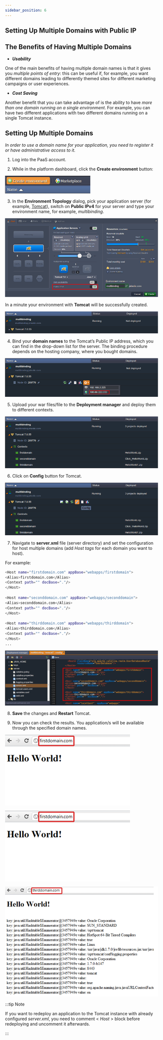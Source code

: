 ```yaml
---
sidebar_position: 6
---
```


## Setting Up Multiple Domains with Public IP

## The Benefits of Having Multiple Domains

- **_Usability_**

One of the main benefits of having multiple domain names is that it gives you _multiple points of entry_: this can be useful if, for example, you want different domains leading to differently themed sites for different marketing campaigns or user experiences.

- **_Cost Saving_**

Another benefit that you can take advantage of is the ability to have _more than one domain running on a single environment_. For example, you can have two different applications with two different domains running on a single Tomcat instance.

## Setting Up Multiple Domains

_In order to use a domain name for your application, you need to register it or have administrative access to it._

1. Log into the PaaS account.

2. While in the platform dashboard, click the **Create environment** button:

<div style={{
    display:'flex',
    justifyContent: 'center',
    margin: '0 0 1rem 0'
}}>

![Locale Dropdown](./img/MultipleDomainswithPublicIP/01-create-environment.png)

</div>

3. In the **Environment Topology** dialog, pick your application server (for example, [Tomcat](/docs/Java/Java%20App%20Servers/Tomcat%20and%20TomEE/Tomcat%20Server)), switch on **Public IPv4** for your server and type your environment name, for example, _multibinding_.

<div style={{
    display:'flex',
    justifyContent: 'center',
    margin: '0 0 1rem 0'
}}>

![Locale Dropdown](./img/MultipleDomainswithPublicIP/02-environment-wizard.png)

</div>

In a minute your environment with **Tomcat** will be successfully created.

<div style={{
    display:'flex',
    justifyContent: 'center',
    margin: '0 0 1rem 0'
}}>

![Locale Dropdown](./img/MultipleDomainswithPublicIP/03-environment-for-multi-domains.png)

</div>

4. Bind your **domain names** to the Tomcat’s Public IP address, which you can find in the drop-down list for the server. The binding procedure depends on the hosting company, where you bought domains.

<div style={{
    display:'flex',
    justifyContent: 'center',
    margin: '0 0 1rem 0'
}}>

![Locale Dropdown](./img/MultipleDomainswithPublicIP/04-server-public-ip.png)

</div>

5. Upload your war files/file to the **Deployment manager** and deploy them to different contexts.

<div style={{
    display:'flex',
    justifyContent: 'center',
    margin: '0 0 1rem 0'
}}>

![Locale Dropdown](./img/MultipleDomainswithPublicIP/05-applications-deployed.png)

</div>

6. Click on **Config** button for Tomcat.

<div style={{
    display:'flex',
    justifyContent: 'center',
    margin: '0 0 1rem 0'
}}>

![Locale Dropdown](./img/MultipleDomainswithPublicIP/06-tomcat-config.png)

</div>

7. Navigate to **server.xml** file (server directory) and set the configuration for host multiple domains (add _Host tags_ for each domain you want to host).

For example:

```bash
<Host name="firstdomain.com" appBase="webapps/firstdomain">
<Alias>firstdomain.com</Alias>
<Context path="" docBase="."/>
</Host>

<Host name="seconddomain.com" appBase="webapps/seconddomain">
<Alias>seconddomain.com</Alias>
<Context path="" docBase="."/>
</Host>

<Host name="thirddomain.com" appBase="webapps/thirddomain">
<Alias>thirddomain.com</Alias>
<Context path="" docBase="."/>
</Host>
...
```

<div style={{
    display:'flex',
    justifyContent: 'center',
    margin: '0 0 1rem 0'
}}>

![Locale Dropdown](./img/MultipleDomainswithPublicIP/07-tomcat-server-xml.png)

</div>

8. **Save** the changes and **Restart** Tomcat.

9. Now you can check the results. You application/s will be available through the specified domain names.

<div style={{
    display:'flex',
    justifyContent: 'center',
    margin: '0 0 1rem 0'
}}>

![Locale Dropdown](./img/MultipleDomainswithPublicIP/08-first-domain.png)

</div>

<div style={{
    display:'flex',
    justifyContent: 'center',
    margin: '0 0 1rem 0'
}}>

![Locale Dropdown](./img/MultipleDomainswithPublicIP/08-first-domain.png)

</div>

<div style={{
    display:'flex',
    justifyContent: 'center',
    margin: '0 0 1rem 0'
}}>

![Locale Dropdown](./img/MultipleDomainswithPublicIP/10-third-domain.png)

</div>

:::tip Note

If you want to redeploy an application to the Tomcat instance with already configured _server.xml_, you need to comment < _Host_ > block before redeploying and uncomment it afterwards.

:::
